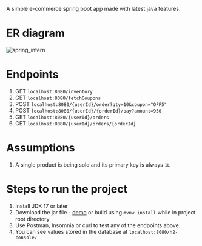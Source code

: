 A simple e-commerce spring boot app made with latest java features. 

# ER diagram

![spring_intern](https://github.com/philosopherstonerush/java-notes/assets/77642143/dc2389d5-4983-4217-a0cc-cc25a7552e98)

# Endpoints

1) GET `localhost:8080/inventory`
2) GET `localhost:8080/fetchCoupons`
3) POST `localhost:8080/{userId}/order?qty=10&coupon="OFF5"`
4) POST `localhost:8080/{userId}/{orderId}/pay?amount=950`
5) GET `localhost:8080/{userId}/orders`
6) GET `localhost:8080/{userId}/orders/{orderId}`

# Assumptions

1) A single product is being sold and its primary key is always `1L`

# Steps to run the project

1) Install JDK 17 or later
2) Download the jar file - [demo](/demo.jar) or build using `mvnw install` while in project root directory
3) Use Postman, Insomnia or curl to test any of the endpoints above.
4) You can see values stored in the database at `localhost:8080/h2-console/`
